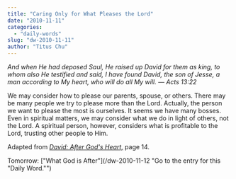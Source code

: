 ```yaml
---
title: "Caring Only for What Pleases the Lord"
date: "2010-11-11"
categories: 
  - "daily-words"
slug: "dw-2010-11-11"
author: "Titus Chu"
---
```


_And when He had deposed Saul, He raised up David for them as king, to whom also He testified and said, I have found David, the son of Jesse, a man according to My heart, who will do all My will. — Acts 13:22_

We may consider how to please our parents, spouse, or others. There may be many people we try to please more than the Lord. Actually, the person we want to please the most is ourselves. It seems we have many bosses. Even in spiritual matters, we may consider what we do in light of others, not the Lord. A spiritual person, however, considers what is profitable to the Lord, trusting other people to Him.

Adapted from [_David: After God's Heart,_](/book-david/ "Go to the listing for this book.") page 14.

Tomorrow: ["What God is After"](/dw-2010-11-12 "Go to the entry for this "Daily Word."")
